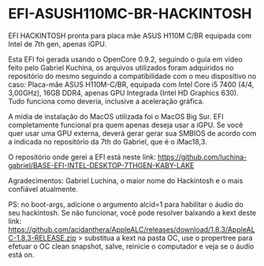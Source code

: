 # EFI-ASUSH110MC-BR-HACKINTOSH
EFI HACKINTOSH pronta para placa mãe ASUS H110M C/BR equipada com Intel de 7th gen, apenas iGPU.

Esta EFI foi gerada usando o OpenCore 0.9.2, seguindo o guia em vídeo feito pelo Gabriel Kuchina,
os arquivos utilizados foram adquiridos no repositório do mesmo seguindo a compatibilidade com o meu dispositivo no caso:
Placa-mãe ASUS H110M-C/BR, equipada com Intel Core i5 7400 (4/4, 3,00GHz), 16GB DDR4, apenas GPU Integrada (Intel HD Graphics 630). Tudo funciona como deveria, inclusive a aceleração gráfica.

A mídia de instalação do MacOS utilizada foi o MacOS Big Sur.
EFI completamente funcional pra quem apenas deseja usar a iGPU. Se você quer usar uma GPU externa, deverá gerar gerar sua SMBIOS de acordo com a indicada no repositório da 7th do Gabriel, que é o iMac18,3.

O repositório onde gerei a EFI está neste link:
https://github.com/luchina-gabriel/BASE-EFI-INTEL-DESKTOP-7THGEN-KABY-LAKE

Agradecimentos: Gabriel Luchina, o maior nome do Hackintosh e o mais confiável atualmente.

PS: no boot-args, adicione o argumento alcid=1 para habilitar o áudio do seu hackintosh. Se não funcionar, você pode resolver baixando a kext deste link: https://github.com/acidanthera/AppleALC/releases/download/1.8.3/AppleALC-1.8.3-RELEASE.zip > substitua a kext na pasta OC, use o propertree para efetuar o OC clean snapshot, salve, reinicie o computador e veja se o áudio está on.

